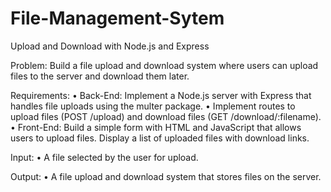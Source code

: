 # File-Management-Sytem
Upload and Download with Node.js and Express

Problem:
Build a file upload and download system where users can upload files to the server and download them later.

Requirements:
• Back-End: Implement a Node.js server with Express that handles file uploads using the multer package.
• Implement routes to upload files (POST /upload) and download files (GET /download/:filename).
• Front-End: Build a simple form with HTML and JavaScript that allows users to upload files. Display a list of uploaded files with download links.

Input:
• A file selected by the user for upload.

Output:
• A file upload and download system that stores files on the server.
